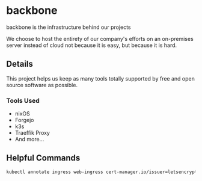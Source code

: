 # backbone

backbone is the infrastructure behind our projects

We choose to host the entirety of our company's efforts on an on-premises server instead of cloud not because it is easy, but because it is hard.

## Details

This project helps us keep as many tools totally supported by free and open source software as possible.

### Tools Used

- nixOS
- Forgejo
- k3s
- Traeffik Proxy
- And more...

## Helpful Commands

```bash
kubectl annotate ingress web-ingress cert-manager.io/issuer=letsencrypt-production --overwrite
```
